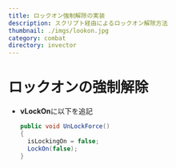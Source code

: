 ```yaml
---
title: ロックオン強制解除の実装
description: スクリプト経由によるロックオン解除方法
thumbnail: ./imgs/lookon.jpg
category: combat
directory: invector
---
```


# ロックオンの強制解除

- **vLockOn**に以下を追記

  ``` csharp
  public void UnLockForce()
  {
    isLockingOn = false;
    LockOn(false);
  }
  ```
